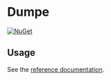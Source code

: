 # Dumpe

[![NuGet](https://img.shields.io/nuget/v/Dumpe.svg)](https://www.nuget.org/packages/Dumpe)

## Usage

See the [reference documentation](Dumpe.md).
